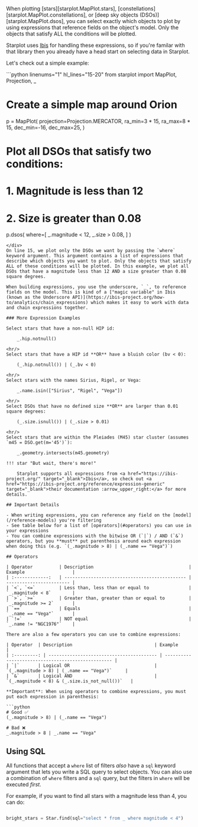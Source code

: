 
When plotting [stars][starplot.MapPlot.stars], [constellations][starplot.MapPlot.constellations], or [deep sky objects (DSOs)][starplot.MapPlot.dsos], you can select exactly which objects to plot by using expressions that reference fields on the object's model. Only the objects that satisfy ALL the conditions will be plotted.

Starplot uses [Ibis](https://ibis-project.org/) for handling these expressions, so if you're familar with that library then you already have a head start on selecting data in Starplot.

Let's check out a simple example:

<div class="tutorial">
```python linenums="1" hl_lines="15-20"
from starplot import MapPlot, Projection, _

# Create a simple map around Orion
p = MapPlot(
    projection=Projection.MERCATOR,
    ra_min=3 * 15,
    ra_max=8 * 15,
    dec_min=-16,
    dec_max=25,
)

# Plot all DSOs that satisfy two conditions:
#   1. Magnitude is less than 12
#   2. Size is greater than 0.08
p.dsos(
    where=[
        _.magnitude < 12,
        _.size > 0.08,
    ]
)
```
</div>
On line 15, we plot only the DSOs we want by passing the `where` keyword argument. This argument contains a list of expressions that describe which objects you want to plot. Only the objects that satisfy ALL of these conditions will be plotted. In this example, we plot all DSOs that have a magnitude less than 12 AND a size greater than 0.08 square degrees.

When building expressions, you use the underscore, `_`, to reference fields on the model. This is kind of a ["magic variable" in Ibis (known as the Underscore API)](https://ibis-project.org/how-to/analytics/chain_expressions) which makes it easy to work with data and chain expressions together.

### More Expression Examples

Select stars that have a non-null HIP id:

    _.hip.notnull()

<hr/>
Select stars that have a HIP id **OR** have a bluish color (bv < 0):

    (_.hip.notnull()) | (_.bv < 0)

<hr/>
Select stars with the names Sirius, Rigel, or Vega:

    _.name.isin(["Sirius", "Rigel", "Vega"])

<hr/>
Select DSOs that have no defined size **OR** are larger than 0.01 square degrees:

    (_.size.isnull()) | (_.size > 0.01)

<hr/>
Select stars that are within the Pleiades (M45) star cluster (assumes `m45 = DSO.get(m='45')`):

    _.geometry.intersects(m45.geometry)

!!! star "But wait, there's more!"

    Starplot supports all expressions from <a href="https://ibis-project.org/" target="_blank">Ibis</a>, so check out <a href="https://ibis-project.org/reference/expression-generic" target="_blank">their documentation :arrow_upper_right:</a> for more details.

## Important Details

- When writing expressions, you can reference any field on the [model](/reference-models) you're filtering
- See table below for a list of [operators](#operators) you can use in your expressions
- You can combine expressions with the bitwise OR (`|`) / AND (`&`) operators, but you **must** put parenthesis around each expression when doing this (e.g. `(_.magnitude > 8) | (_.name == "Vega")`)

## Operators

| Operator          | Description                                    | Example                  |
| :-------------:   | ---------------------------------------------- | ------------------------ |
| `<`, `<=`         | Less than, less than or equal to               | `_.magnitude < 8`        |
| `>`, `>=`         | Greater than, greater than or equal to         | `_.magnitude >= 2`       |
| `==`              | Equals                                         | `_.name == "Vega"`       |
| `!=`              | NOT equal                                      | `_.name != "NGC1976"`    |

There are also a few operators you can use to combine expressions:

| Operator  | Description                               | Example                                            |
| :---------: | ----------------------------------------- | -------------------------------------------------- |
| `|`       | Logical OR                                | `(_.magnitude > 8) | (_.name == "Vega")`     |
| `&`       | Logical AND                               | `(_.magnitude < 8) & (_.size.is_not_null())`   |

**Important**: When using operators to combine expressions, you must put each expression in parenthesis:

```python
# Good ✅ 
(_.magnitude > 8) | (_.name == "Vega")

# Bad ❌ 
_.magnitude > 8 | _.name == "Vega"
```

## Using SQL

All functions that accept a `where` list of filters _also_ have a `sql` keyword argument that lets you write a SQL query to select objects. You can also use a combination of `where` filters and a `sql` query, but the filters in `where` will be executed _first_.

For example, if you want to find all stars with a magnitude less than 4, you can do:

```python

bright_stars = Star.find(sql="select * from _ where magnitude < 4")

```

<br/><br/>